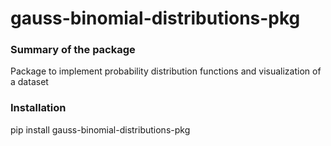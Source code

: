 # gauss-binomial-distributions-pkg

### Summary of the package

Package to implement probability distribution functions and visualization of a dataset

### Installation

pip install gauss-binomial-distributions-pkg
